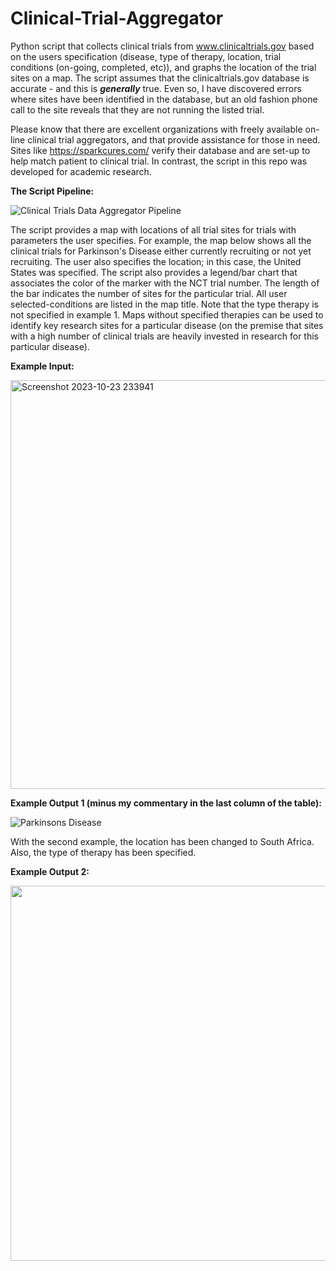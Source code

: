 # Clinical-Trial-Aggregator
Python script that collects clinical trials from www.clinicaltrials.gov based on the users specification (disease, type of therapy, location, trial conditions (on-going, completed, etc)), and graphs the location of the trial sites on a map.   The script assumes that the clinicaltrials.gov database is accurate - and this is ***generally*** true.  Even so, I have discovered errors where sites have been identified in the database, but an old fashion phone call to the site reveals that they are not running the listed trial.  

Please know that there are excellent organizations with freely available on-line clinical trial aggregators, and that provide assistance for those in need.   Sites like https://sparkcures.com/ verify their database and are set-up to help match patient to clinical trial.  In contrast, the script in this repo was developed for academic research.
 

**The Script Pipeline:**

![Clinical Trials Data Aggregator Pipeline](https://github.com/timrobinson/Clinical-Trial-Aggregator/assets/15863043/bd5b4bee-15df-431e-b833-e0a203d30d3a)


The script provides a map with locations of all trial sites for trials with parameters the user specifies.  For example, the map below shows all the clinical trials for Parkinson's Disease either currently recruiting or not yet recruiting.  The user also specifies the location; in this case, the United States was specified.  The script also provides a legend/bar chart that associates the color of the marker with the NCT trial number.  The length of the bar indicates the number of sites for the particular trial. All user selected-conditions are listed in the map title.  Note that the type therapy is not specified in example 1.  Maps without specified therapies can be used to identify key research sites for a particular disease (on the premise that sites with a high number of clinical trials are heavily invested in research for this particular disease).


**Example Input:**

<img width="654" alt="Screenshot 2023-10-23 233941" src="https://github.com/timrobinson/Clinical-Trial-Aggregator/assets/15863043/22b73811-bd7d-4121-a8ec-c4054bde6ecf">


**Example Output 1 (minus my commentary in the last column of the table):**

![Parkinsons Disease](https://github.com/timrobinson/Clinical-Trial-Aggregator/assets/15863043/50ca46b5-c00a-460e-9bdb-9bb5536b680b)


With the second example, the location has been changed to South Africa.  Also, the type of therapy has been specified.

**Example Output 2:**
<p align="center">
<img width="600" src="https://github.com/timrobinson/Clinical-Trial-Aggregator/assets/15863043/9167ed60-45ce-4c4d-91d2-cfb8bdd55cf8">
</p>
